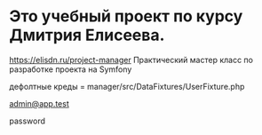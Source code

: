 Это учебный проект по курсу Дмитрия Елисеева.
===
https://elisdn.ru/project-manager
Практический мастер класс по разработке проекта на Symfony

дефолтные креды = manager/src/DataFixtures/UserFixture.php

admin@app.test

password